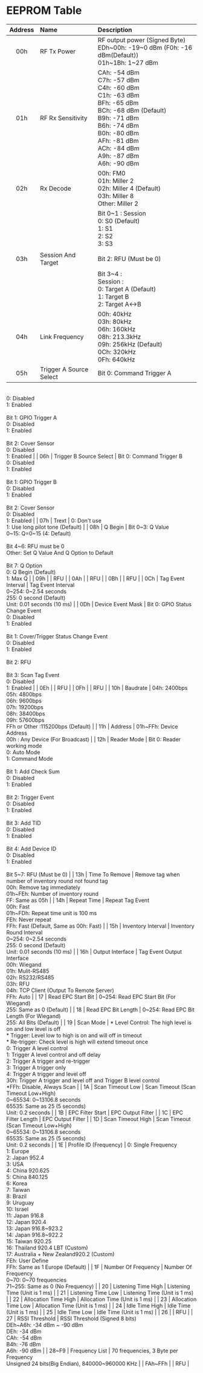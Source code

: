 # EEPROM Table

| Address | Name                    | Description                                                                                                                                                                                                                                                                                                                                                                                                                                                                                    |
|:-------:|:----------------------- |:---------------------------------------------------------------------------------------------------------------------------------------------------------------------------------------------------------------------------------------------------------------------------------------------------------------------------------------------------------------------------------------------------------------------------------------------------------------------------------------------- |
| 00h     | RF Tx Power             | RF output power (Signed Byte)<br />EDh\~00h: -19\~0 dBm (F0h: -16 dBm(Default))<br />01h~1Bh: 1~27 dBm                                                                                                                                                                                                                                                                                                                                                                                         |
| 01h     | RF Rx Sensitivity       | CAh: -54 dBm<br />C7h: -57 dBm<br />C4h: -60 dBm<br />C1h: -63 dBm<br />BFh: -65 dBm<br />BCh: -68 dBm (Default)<br />B9h: -71 dBm<br />B6h: -74 dBm<br />B0h: -80 dBm<br />AFh: -81 dBm<br />ACh: -84 dBm<br />A9h: -87 dBm<br />A6h: -90 dBm                                                                                                                                                                                                                                                 |
| 02h     | Rx Decode               | 00h: FM0<br />01h: Miller 2<br />02h: Miller 4 (Default)<br />03h: Miller 8<br />Other: Miller 2                                                                                                                                                                                                                                                                                                                                                                                               |
| 03h     | Session And Target      | Bit 0\~1 : Session<br />0: S0 (Default)<br />1: S1<br />2: S2<br />3: S3<br /><br />Bit 2: RFU (Must be 0)<br /><br />Bit 3\~4 :<br />Session :<br />0: Target A (Default)<br />1: Target B<br />2: Target A<->B                                                                                                                                                                                                                                                                               |
| 04h     | Link Frequency          | 00h: 40kHz<br />03h: 80kHz<br />06h: 160kHz<br />08h: 213.3kHz<br />09h: 256kHz (Default)<br />0Ch: 320kHz<br />0Fh: 640kHz                                                                                                                                                                                                                                                                                                                                                                    |
| 05h     | Trigger A Source Select | Bit 0: Command Trigger A<br/>0: Disabled<br/>1: Enabled<br/><br/>Bit 1: GPIO Trigger A<br/>0: Disabled<br/>1: Enabled<br/><br/>Bit 2: Cover Sensor<br/>0: Disabled<br/>1: Enabled                                                                                                                                                                                                                                                                                                    |
| 06h     | Trigger B Source Select | Bit 0: Command Trigger B<br/>0: Disabled<br/>1: Enabled<br/><br/>Bit 1: GPIO Trigger B<br/>0: Disabled<br/>1: Enabled<br/><br/>Bit 2: Cover Sensor<br/>0: Disabled<br/>1: Enabled                                                                                                                                                                                                                                                                                                    |
| 07h     | Trext                   | 0: Don't use<br />1: Use long pilot tone (Default)                                                                                                                                                                                                                                                                                                                                                                                                                                             |
| 08h     | Q Begin                 | Bit 0\~3: Q Value<br />0\~15: Q=0\~15 (4: Default)<br /><br />Bit 4~6: RFU must be 0<br />Other: Set Q Value And Q Option to Default<br /><br />Bit 7: Q Option<br />0: Q Begin (Default)<br />1: Max Q                                                                                                                                                                                                                                                                                        |
| 09h     |                         | RFU                                                                                                                                                                                                                                                                                                                                                                                                                                                                                            |
| 0Ah     |                         | RFU                                                                                                                                                                                                                                                                                                                                                                                                                                                                                            |
| 0Bh     |                         | RFU                                                                                                                                                                                                                                                                                                                                                                                                                                                                                            |
| 0Ch     | Tag Event Interval      | Tag Event Interval<br/>0~254: 0~2.54 seconds<br/>255: 0 second (Default)<br/>Unit: 0.01 seconds (10 ms)                                                                                                                                                                                                                                                                                                                                                                                     |
| 0Dh     | Device Event Mask       | Bit 0: GPIO Status Change Event<br/>0: Disabled<br/>1: Enabled<br/><br/>Bit 1: Cover/Trigger Status Change Event<br/>0: Disabled<br/>1: Enabled<br/><br/>Bit 2: RFU<br/><br/>Bit 3: Scan Tag Event<br/>0: Disabled<br/>1: Enabled                                                                                                                                                                                                                                                  |
| 0Eh     |                         | RFU                                                                                                                                                                                                                                                                                                                                                                                                                                                                                            |
| 0Fh     |                         | RFU                                                                                                                                                                                                                                                                                                                                                                                                                                                                                            |
| 10h     | Baudrate                | 04h: 2400bps<br />05h: 4800bps<br />06h: 9600bps<br />07h: 19200bps<br />08h: 38400bps<br />09h: 57600bps<br />FFh or Other :115200bps (Default)                                                                                                                                                                                                                                                                                                                                               |
| 11h     | Address                 | 01h\~FFh: Device Address<br />00h : Any Device (For Broadcast)                                                                                                                                                                                                                                                                                                                                                                                                                                 |
| 12h     | Reader Mode             | Bit 0: Reader working mode<br/>0: Auto Mode<br/>1: Command Mode<br/><br/>Bit 1: Add Check Sum<br/>0: Disabled<br/>1: Enabled<br/><br/>Bit 2: Trigger Event<br/>0: Disabled<br/>1: Enabled<br/><br/>Bit 3: Add TID<br/>0: Disabled<br/>1: Enabled<br/><br/>Bit 4: Add Device ID<br/>0: Disabled<br/>1: Enabled<br/><br/>Bit 5~7: RFU (Must be 0)                                                                                                                            |
| 13h     | Time To Remove          | Remove tag when number of inventory round not found tag<br />00h: Remove tag immediately<br />01h\~FEh: Number of inventory round<br />FF: Same as 05h                                                                                                                                                                                                                                                                                                                                         |
| 14h     | Repeat Time             | Repeat Tag Event<br />00h: Fast<br />01h\~FDh: Repeat time unit is 100 ms<br />FEh: Never repeat<br />FFh: Fast (Default, Same as 00h: Fast)                                                                                                                                                                                                                                                                                                                                                   |
| 15h     | Inventory Interval      | Inventory Round Interval<br/>0~254: 0~2.54 seconds<br/>255: 0 second (Default)<br/>Unit: 0.01 seconds (10 ms)                                                                                                                                                                                                                                                                                                                                                                               |
| 16h     | Output Interface        | Tag Event Output Interface<br/>00h: Wiegand<br/>01h: Mulit-RS485<br/>02h: RS232/RS485<br/>03h: RFU<br/>04h: TCP Client (Output To Remote Server)<br/>FFh: Auto                                                                                                                                                                                                                                                                                                                           |
| 17      | Read EPC Start Bit      | 0~254: Read EPC Start Bit (For Wiegand)<br/>255: Same as 0 (Default)                                                                                                                                                                                                                                                                                                                                                                                                                          |
| 18      | Read EPC Bit Length     | 0~254: Read EPC Bit Length (For Wiegand)<br/>255: All Bits (Default)                                                                                                                                                                                                                                                                                                                                                                                                                          |
| 19      | Scan Mode               | * Level Control: The high level is on and low level is off<br/>* Trigger: Level low to high is on and will off in timeout<br/>* Re-trigger: Check level is high will extend timeout once<br/>0: Trigger A level control<br/>1: Trigger A level control and off delay<br/>2: Trigger A trigger and re-trigger<br/>3: Trigger A trigger only<br/>4: Trigger A trigger and level off<br/>30h: Trigger A trigger and level off and Trigger B level control<br/>*FFh: Disable, Always Scan |
| 1A      | Scan Timeout Low        | Scan Timeout (Scan Timeout Low+High)<br/>0~65534: 0~13106.8 seconds<br/>65535: Same as 25 (5 seconds)<br/>Unit: 0.2 seconds                                                                                                                                                                                                                                                                                                                                                                 |
| 1B      | EPC Filter Start        | EPC Output Filter                                                                                                                                                                                                                                                                                                                                                                                                                                                                              |
| 1C      | EPC Filter Length       | EPC Output Filter                                                                                                                                                                                                                                                                                                                                                                                                                                                                              |
| 1D      | Scan Timeout High       | Scan Timeout (Scan Timeout Low+High)<br/>0~65534: 0~13106.8 seconds<br/>65535: Same as 25 (5 seconds)<br/>Unit: 0.2 seconds                                                                                                                                                                                                                                                                                                                                                                 |
| 1E      | Profile ID (Frequency)  | 0: Single Frequency<br/>1: Europe<br/>2: Japan 952.4<br/>3: USA<br/>4: China 920.625<br/>5: China 840.125<br/>6: Korea<br/>7: Taiwan<br/>8: Brazil<br/>9: Uruguay<br/>10: Israel<br/>11: Japan 916.8<br/>12: Japan 920.4<br/>13: Japan 916.8~923.2<br/>14: Japan 916.8~922.2<br/>15: Taiwan 920.25<br/>16: Thailand 920.4 LBT (Custom)<br/>17: Australia + New Zealand920.2 (Custom)<br/>FEh: User Define<br/>FFh: Same as 1 Europe (Default)                               |
| 1F      | Number Of Frequency     | Number Of Frequency<br/>0~70: 0~70 frequencies<br/>71~255: Same as 0 (No Frequency)                                                                                                                                                                                                                                                                                                                                                                                                          |
| 20      | Listening Time High     | Listening Time (Unit is 1 ms)                                                                                                                                                                                                                                                                                                                                                                                                                                                                  |
| 21      | Listening Time Low      | Listening Time (Unit is 1 ms)                                                                                                                                                                                                                                                                                                                                                                                                                                                                  |
| 22      | Allocation Time High    | Allocation Time (Unit is 1 ms)                                                                                                                                                                                                                                                                                                                                                                                                                                                                 |
| 23      | Allocation Time Low     | Allocation Time (Unit is 1 ms)                                                                                                                                                                                                                                                                                                                                                                                                                                                                 |
| 24      | Idle Time High          | Idle Time (Unit is 1 ms)                                                                                                                                                                                                                                                                                                                                                                                                                                                                       |
| 25      | Idle Time Low           | Idle Time (Unit is 1 ms)                                                                                                                                                                                                                                                                                                                                                                                                                                                                       |
| 26      |                         | RFU                                                                                                                                                                                                                                                                                                                                                                                                                                                                                            |
| 27      | RSSI Threshold          | RSSI Threshold (Signed 8 bits)<br/>DEh~A6h: -34 dBm ~ -90 dBm<br/>DEh: -34 dBm<br/>CAh: -54 dBm<br/>B4h: -76 dBm<br/>A6h: -90 dBm                                                                                                                                                                                                                                                                                                                                                         |
| 28~F9   | Frequency List          | 70 frequencies, 3 Byte per Frequency<br/>Unsigned 24 bits(Big Endian), 840000~960000 KHz                                                                                                                                                                                                                                                                                                                                                                                                      |
| FAh~FFh |                         | RFU                                                                                                                                                                                                                                                                                                                                                                                                                                                                                            |
